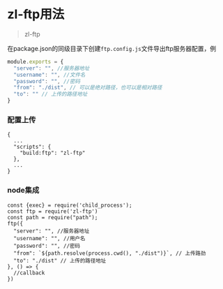 # zl-ftp用法
> zl-ftp

在package.json的同级目录下创建`ftp.config.js`文件导出ftp服务器配置，例

```js
module.exports = {
  "server": "", //服务器地址
  "username": "", //文件名
  "password": "", //密码
  "from": "./dist", // 可以是绝对路径，也可以是相对路径
  "to": "" // 上传的路径地址
}
```


### 配置上传
```
{
  ...
  "scripts": {
    "build:ftp": "zl-ftp"
  },
  ...
}
```
### node集成

```
const {exec} = require('child_process');
const ftp = require('zl-ftp')
const path = require("path");
ftp({
  "server": "", //服务器地址
  "username": "", //用户名
  "password": "", //密码
  "from": `${path.resolve(process.cwd(), "./dist")}`, // 上传路劲
  "to": "./dist" // 上传的路径地址
}, () => {
  //callback
})
```